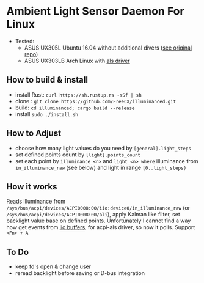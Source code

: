# Ambient Light Sensor Daemon For Linux
- Tested:
  - ASUS UX305L Ubuntu 16.04 without additional divers ([see original repo](https://github.com/mikhail-m1/illuminanced))
  - ASUS UX303LB Arch Linux with [als driver](https://github.com/danieleds/als)

## How to build & install
* install Rust: `curl https://sh.rustup.rs -sSf | sh`
* clone : `git clone https://github.com/FreeCX/illuminanced.git`
* build: `cd illuminanced; cargo build --release`
* install `sudo ./install.sh`

## How to Adjust
* choose how many light values do you need by `[general].light_steps`
* set defined points count by `[light].points_count`
* set each point by `illuminance_<n>` and `light_<n> where` illuminance from `in_illuminance_raw` (see below) and light in range `[0..light_steps)`

## How it works
Reads illuminance from `/sys/bus/acpi/devices/ACPI0008:00/iio:device0/in_illuminance_raw` (or `/sys/bus/acpi/devices/ACPI0008:00/ali`), apply Kalman like filter, set backlight value base on defined points.
Unfortunately I cannot find a way how get events from [iio buffers](https://www.kernel.org/doc/htmldocs/iio/iiobuffer.html), for acpi-als driver, so now it polls.
Support `<Fn> + A`

## To Do
- keep fd's open & change user
- reread backlight before saving or D-bus integration
